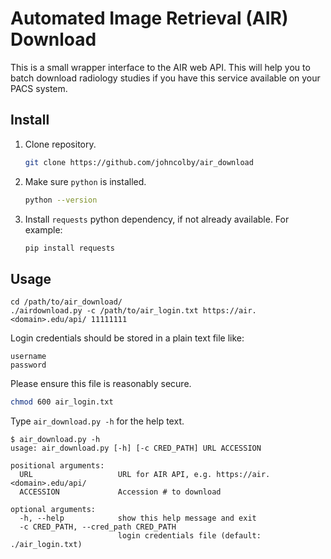 # Automated Image Retrieval (AIR) Download

This is a small wrapper interface to the AIR web API. This will help you to batch download radiology studies if you have this service available on your PACS system.

## Install

1. Clone repository.

    ```bash
    git clone https://github.com/johncolby/air_download
    ```

1. Make sure `python` is installed.

    ```bash
    python --version
    ```

1. Install `requests` python dependency, if not already available. For example:

    ```bash
    pip install requests
    ```

## Usage

```
cd /path/to/air_download/
./airdownload.py -c /path/to/air_login.txt https://air.<domain>.edu/api/ 11111111
```

Login credentials should be stored in a plain text file like:
```
username
password
```

Please ensure this file is reasonably secure.

```bash
chmod 600 air_login.txt
```

Type `air_download.py -h` for the help text.

```
$ air_download.py -h
usage: air_download.py [-h] [-c CRED_PATH] URL ACCESSION

positional arguments:
  URL                   URL for AIR API, e.g. https://air.<domain>.edu/api/
  ACCESSION             Accession # to download

optional arguments:
  -h, --help            show this help message and exit
  -c CRED_PATH, --cred_path CRED_PATH
                        login credentials file (default: ./air_login.txt)
```